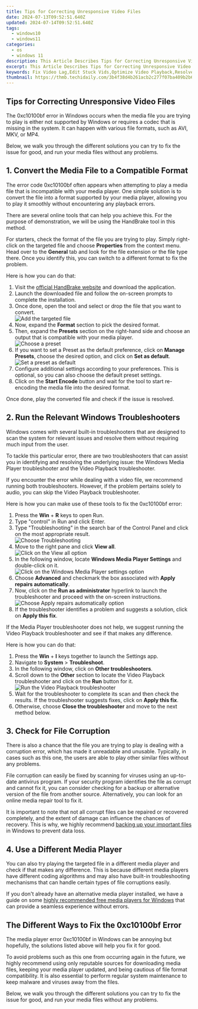 ```yaml
---
title: Tips for Correcting Unresponsive Video Files
date: 2024-07-13T09:52:51.640Z
updated: 2024-07-14T09:52:51.640Z
tags:
  - windows10
  - windows11
categories:
  - os
  - windows 11
description: This Article Describes Tips for Correcting Unresponsive Video Files
excerpt: This Article Describes Tips for Correcting Unresponsive Video Files
keywords: Fix Video Lag,Edit Stuck Vids,Optimize Video Playback,Resolve Poor Video Response,Enhance Video Functionality,Correct Video Errors,Improve Video Responsiveness
thumbnail: https://thmb.techidaily.com/3b4f38d4b261acb2c277f07ba409b2b6a3f82798b238b26870bf6daec55fc8dc.jpg
---
```


## Tips for Correcting Unresponsive Video Files

 The 0xc10100bf error in Windows occurs when the media file you are trying to play is either not supported by Windows or requires a codec that is missing in the system. It can happen with various file formats, such as AVI, MKV, or MP4\.

 Below, we walk you through the different solutions you can try to fix the issue for good, and run your media files without any problems.

## 1\. Convert the Media File to a Compatible Format

 The error code 0xc10100bf often appears when attempting to play a media file that is incompatible with your media player. One simple solution is to convert the file into a format supported by your media player, allowing you to play it smoothly without encountering any playback errors.

 There are several online tools that can help you achieve this. For the purpose of demonstration, we will be using the HandBrake tool in this method.

 For starters, check the format of the file you are trying to play. Simply right-click on the targeted file and choose **Properties** from the context menu. Head over to the **General** tab and look for the file extension or the file type there. Once you identify this, you can switch to a different format to fix the problem.

 Here is how you can do that:

1. Visit the [official HandBrake website](https://handbrake.fr/) and download the application.
2. Launch the downloaded file and follow the on-screen prompts to complete the installation.
3. Once done, open the tool and select or drop the file that you want to convert.  
![Add the targeted file](https://static1.makeuseofimages.com/wordpress/wp-content/uploads/2023/05/drop-the-file.jpg)
4. Now, expand the **Format** section to pick the desired format.
5. Then, expand the **Presets** section on the right-hand side and choose an output that is compatible with your media player.  
![Choose a preset](https://static1.makeuseofimages.com/wordpress/wp-content/uploads/2023/05/choose-preset.jpg)
6. If you want to set a Preset as the default preference, click on **Manage Presets**, choose the desired option, and click on **Set as default**.  
![Set a preset as default](https://static1.makeuseofimages.com/wordpress/wp-content/uploads/2023/05/set-preset-default.jpg)
7. Configure additional settings according to your preferences. This is optional, so you can also choose the default preset settings.
8. Click on the **Start Encode** button and wait for the tool to start re-encoding the media file into the desired format.

 Once done, play the converted file and check if the issue is resolved.

## 2\. Run the Relevant Windows Troubleshooters

 Windows comes with several built-in troubleshooters that are designed to scan the system for relevant issues and resolve them without requiring much input from the user.

 To tackle this particular error, there are two troubleshooters that can assist you in identifying and resolving the underlying issue: the Windows Media Player troubleshooter and the Video Playback troubleshooter.

 If you encounter the error while dealing with a video file, we recommend running both troubleshooters. However, if the problem pertains solely to audio, you can skip the Video Playback troubleshooter.

 Here is how you can make use of these tools to fix the 0xc10100bf error:

1. Press the **Win** \+ **R** keys to open Run.
2. Type "control" in Run and click Enter.
3. Type "Troubleshooting" in the search bar of the Control Panel and click on the most appropriate result.  
![Choose Troubleshooting](https://static1.makeuseofimages.com/wordpress/wp-content/uploads/2023/05/click-on-troubleshooting.jpg)
4. Move to the right pane and click **View all**.  
![Click on the View all option](https://static1.makeuseofimages.com/wordpress/wp-content/uploads/2023/05/click-view-all.jpg)
5. In the following window, locate **Windows Media Player Settings** and double-click on it.  
![Click on the Windows Media Player settings option](https://static1.makeuseofimages.com/wordpress/wp-content/uploads/2023/05/windows-media-player-settings.jpg)
6. Choose **Advanced** and checkmark the box associated with **Apply repairs automatically**.
7. Now, click on the **Run as administrator** hyperlink to launch the troubleshooter and proceed with the on-screen instructions.  
![Choose Apply repairs automatically option](https://static1.makeuseofimages.com/wordpress/wp-content/uploads/2023/05/apply-repairs-automatically.jpg)
8. If the troubleshooter identifies a problem and suggests a solution, click on **Apply this fix**.

 If the Media Player troubleshooter does not help, we suggest running the Video Playback troubleshooter and see if that makes any difference.

 Here is how you can do that:

1. Press the **Win** \+ **I** keys together to launch the Settings app.
2. Navigate to **System** \> **Troubleshoot**.
3. In the following window, click on **Other troubleshooters**.
4. Scroll down to the **Other** section to locate the Video Playback troubleshooter and click on the **Run** button for it.  
![Run the Video Playback troubleshooter](https://static1.makeuseofimages.com/wordpress/wp-content/uploads/2023/05/video-playback-troubleshooter-1.jpg)
5. Wait for the troubleshooter to complete its scan and then check the results. If the troubleshooter suggests fixes, click on **Apply this fix**.
6. Otherwise, choose **Close the troubleshooter** and move to the next method below.

## 3\. Check for File Corruption

 There is also a chance that the file you are trying to play is dealing with a corruption error, which has made it unreadable and unusable. Typically, in cases such as this one, the users are able to play other similar files without any problems.

 File corruption can easily be fixed by scanning for viruses using an up-to-date antivirus program. If your security program identifies the file as corrupt and cannot fix it, you can consider checking for a backup or alternative version of the file from another source. Alternatively, you can look for an online media repair tool to fix it.

 It is important to note that not all corrupt files can be repaired or recovered completely, and the extent of damage can influence the chances of recovery. This is why, we highly recommend [backing up your important files](https://www.makeuseof.com/tag/ultimate-windows-10-data-backup-guide/) in Windows to prevent data loss.

## 4\. Use a Different Media Player

 You can also try playing the targeted file in a different media player and check if that makes any difference. This is because different media players have different coding algorithms and may also have built-in troubleshooting mechanisms that can handle certain types of file corruptions easily.

 If you don't already have an alternative media player installed, we have a guide on some [highly recommended free media players for Windows](https://www.makeuseof.com/tag/top-5-free-media-players-for-windows/) that can provide a seamless experience without errors.

## The Different Ways to Fix the 0xc10100bf Error

 The media player error 0xc10100bf in Windows can be annoying but hopefully, the solutions listed above will help you fix it for good.

 To avoid problems such as this one from occurring again in the future, we highly recommend using only reputable sources for downloading media files, keeping your media player updated, and being cautious of file format compatibility. It is also essential to perform regular system maintenance to keep malware and viruses away from the files.

 Below, we walk you through the different solutions you can try to fix the issue for good, and run your media files without any problems.



<ins class="adsbygoogle"
      style="display:block"
      data-ad-client="ca-pub-7571918770474297"
      data-ad-slot="8358498916"
      data-ad-format="auto"
      data-full-width-responsive="true"></ins>

